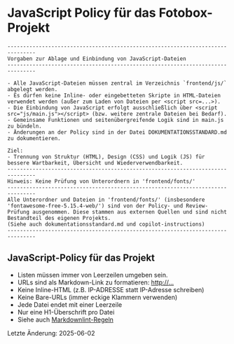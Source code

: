 # JavaScript Policy für das Fotobox-Projekt

```text
-------------------------------------------------------------------------------
Vorgaben zur Ablage und Einbindung von JavaScript-Dateien
-------------------------------------------------------------------------------

- Alle JavaScript-Dateien müssen zentral im Verzeichnis `frontend/js/` abgelegt werden.
- Es dürfen keine Inline- oder eingebetteten Skripte in HTML-Dateien verwendet werden (außer zum Laden von Dateien per <script src=...>).
- Die Einbindung von JavaScript erfolgt ausschließlich über <script src="js/main.js"></script> (bzw. weitere zentrale Dateien bei Bedarf).
- Gemeinsame Funktionen und seitenübergreifende Logik sind in main.js zu bündeln.
- Änderungen an der Policy sind in der Datei DOKUMENTATIONSSTANDARD.md zu dokumentieren.

Ziel:
- Trennung von Struktur (HTML), Design (CSS) und Logik (JS) für bessere Wartbarkeit, Übersicht und Wiederverwendbarkeit.
-------------------------------------------------------------------------------
Hinweis: Keine Prüfung von Unterordnern in 'frontend/fonts/'
-------------------------------------------------------------------------------
Alle Unterordner und Dateien in 'frontend/fonts/' (insbesondere 'fontawesome-free-5.15.4-web/') sind von der Policy- und Review-Prüfung ausgenommen. Diese stammen aus externen Quellen und sind nicht Bestandteil des eigenen Projekts.
(Siehe auch dokumentationsstandard.md und copilot-instructions)
-------------------------------------------------------------------------------
```

## JavaScript-Policy für das Projekt

- Listen müssen immer von Leerzeilen umgeben sein.
- URLs sind als Markdown-Link zu formatieren: [http://...](http://...)
- Keine Inline-HTML (z.B. IP-ADRESSE statt IP-Adresse schreiben)
- Keine Bare-URLs (immer eckige Klammern verwenden)
- Jede Datei endet mit einer Leerzeile
- Nur eine H1-Überschrift pro Datei
- Siehe auch [Markdownlint-Regeln](https://github.com/DavidAnson/markdownlint/blob/main/doc/Rules.md)

Letzte Änderung: 2025-06-02
